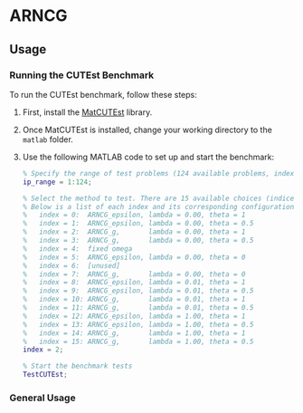 ARNCG
=====

## Usage

### Running the CUTEst Benchmark

To run the CUTEst benchmark, follow these steps:

1. First, install the [MatCUTEst](https://github.com/matcutest/matcutest_compiled) library.

2. Once MatCUTEst is installed, change your working directory to the `matlab` folder.

3. Use the following MATLAB code to set up and start the benchmark:

   ```matlab
   % Specify the range of test problems (124 available problems, indexed 1 to 124)
   ip_range = 1:124;

   % Select the method to test. There are 15 available choices (indices 0 to 15, excluding 6).
   % Below is a list of each index and its corresponding configuration:
   %   index = 0:  ARNCG_epsilon, lambda = 0.00, theta = 1
   %   index = 1:  ARNCG_epsilon, lambda = 0.00, theta = 0.5
   %   index = 2:  ARNCG_g,       lambda = 0.00, theta = 1
   %   index = 3:  ARNCG_g,       lambda = 0.00, theta = 0.5
   %   index = 4:  fixed omega
   %   index = 5:  ARNCG_epsilon, lambda = 0.00, theta = 0
   %   index = 6:  [unused]
   %   index = 7:  ARNCG_g,       lambda = 0.00, theta = 0
   %   index = 8:  ARNCG_epsilon, lambda = 0.01, theta = 1
   %   index = 9:  ARNCG_epsilon, lambda = 0.01, theta = 0.5
   %   index = 10: ARNCG_g,       lambda = 0.01, theta = 1
   %   index = 11: ARNCG_g,       lambda = 0.01, theta = 0.5
   %   index = 12: ARNCG_epsilon, lambda = 1.00, theta = 1
   %   index = 13: ARNCG_epsilon, lambda = 1.00, theta = 0.5
   %   index = 14: ARNCG_g,       lambda = 1.00, theta = 1
   %   index = 15: ARNCG_g,       lambda = 1.00, theta = 0.5
   index = 2;

   % Start the benchmark tests
   TestCUTEst;
   ```

### General Usage


